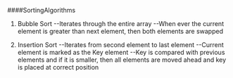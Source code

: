 ####SortingAlgorithms

1. Bubble Sort
--Iterates through the entire array
--When ever the current element is greater than next element, then both elements are swapped

2. Insertion Sort
--Iterates from second element to last element
--Current element is marked as the Key element
--Key is compared with previous elements and if it is smaller, then all elements are moved ahead and key is placed at correct position
